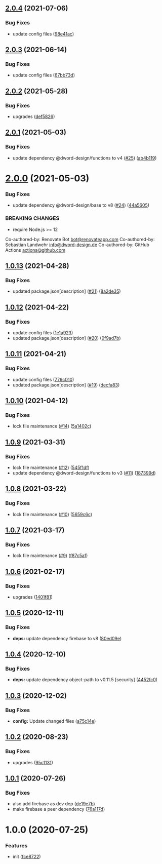 ## [2.0.4](https://github.com/dword-design/vuex-entities-plugin-firebase/compare/v2.0.3...v2.0.4) (2021-07-06)


### Bug Fixes

* update config files ([98e41ac](https://github.com/dword-design/vuex-entities-plugin-firebase/commit/98e41ac0e7c161983f766f468121d477f96504f9))

## [2.0.3](https://github.com/dword-design/vuex-entities-plugin-firebase/compare/v2.0.2...v2.0.3) (2021-06-14)


### Bug Fixes

* update config files ([67bb73d](https://github.com/dword-design/vuex-entities-plugin-firebase/commit/67bb73d2c47876159ce85293d5a8295746935336))

## [2.0.2](https://github.com/dword-design/vuex-entities-plugin-firebase/compare/v2.0.1...v2.0.2) (2021-05-28)


### Bug Fixes

* upgrades ([def5826](https://github.com/dword-design/vuex-entities-plugin-firebase/commit/def5826da95c93b6c077134acdd68571b55e247c))

## [2.0.1](https://github.com/dword-design/vuex-entities-plugin-firebase/compare/v2.0.0...v2.0.1) (2021-05-03)


### Bug Fixes

* update dependency @dword-design/functions to v4 ([#25](https://github.com/dword-design/vuex-entities-plugin-firebase/issues/25)) ([ab4b119](https://github.com/dword-design/vuex-entities-plugin-firebase/commit/ab4b119585022cd4f1849ab86fc7a064c6304444))

# [2.0.0](https://github.com/dword-design/vuex-entities-plugin-firebase/compare/v1.0.13...v2.0.0) (2021-05-03)


### Bug Fixes

* update dependency @dword-design/base to v8 ([#24](https://github.com/dword-design/vuex-entities-plugin-firebase/issues/24)) ([44a5605](https://github.com/dword-design/vuex-entities-plugin-firebase/commit/44a56055da884ad4268136146fbaecc6e8b6c0cd))


### BREAKING CHANGES

* require Node.js >= 12

Co-authored-by: Renovate Bot <bot@renovateapp.com>
Co-authored-by: Sebastian Landwehr <info@dword-design.de>
Co-authored-by: GitHub Actions <actions@github.com>

## [1.0.13](https://github.com/dword-design/vuex-entities-plugin-firebase/compare/v1.0.12...v1.0.13) (2021-04-28)


### Bug Fixes

* updated package.json[description] ([#21](https://github.com/dword-design/vuex-entities-plugin-firebase/issues/21)) ([8a2de35](https://github.com/dword-design/vuex-entities-plugin-firebase/commit/8a2de353215a7b018687769e585bd7bd5d092fd1))

## [1.0.12](https://github.com/dword-design/vuex-entities-plugin-firebase/compare/v1.0.11...v1.0.12) (2021-04-22)


### Bug Fixes

* update config files ([1e1a923](https://github.com/dword-design/vuex-entities-plugin-firebase/commit/1e1a92361ec1d09dc4e95c9024f4e9cd44d818c8))
* updated package.json[description] ([#20](https://github.com/dword-design/vuex-entities-plugin-firebase/issues/20)) ([0f9ad7b](https://github.com/dword-design/vuex-entities-plugin-firebase/commit/0f9ad7bcb5ad1ae6256ba7381de9613aa6d1424c))

## [1.0.11](https://github.com/dword-design/vuex-entities-plugin-firebase/compare/v1.0.10...v1.0.11) (2021-04-21)


### Bug Fixes

* update config files ([779c010](https://github.com/dword-design/vuex-entities-plugin-firebase/commit/779c010e0ae99b5654e1718c785ce9f9c9aa2cf1))
* updated package.json[description] ([#19](https://github.com/dword-design/vuex-entities-plugin-firebase/issues/19)) ([decfa83](https://github.com/dword-design/vuex-entities-plugin-firebase/commit/decfa834732af66abb9b78e6f53469dd54869e0a))

## [1.0.10](https://github.com/dword-design/vuex-entities-plugin-firebase/compare/v1.0.9...v1.0.10) (2021-04-12)


### Bug Fixes

* lock file maintenance ([#14](https://github.com/dword-design/vuex-entities-plugin-firebase/issues/14)) ([5a1402c](https://github.com/dword-design/vuex-entities-plugin-firebase/commit/5a1402c0938a80968382148a54f5248a95772286))

## [1.0.9](https://github.com/dword-design/vuex-entities-plugin-firebase/compare/v1.0.8...v1.0.9) (2021-03-31)


### Bug Fixes

* lock file maintenance ([#12](https://github.com/dword-design/vuex-entities-plugin-firebase/issues/12)) ([545f1df](https://github.com/dword-design/vuex-entities-plugin-firebase/commit/545f1df3e0e3eef334827e37bb596d3a3a32f1ff))
* update dependency @dword-design/functions to v3 ([#11](https://github.com/dword-design/vuex-entities-plugin-firebase/issues/11)) ([187399d](https://github.com/dword-design/vuex-entities-plugin-firebase/commit/187399d89519f0a27d328054065a690317973b28))

## [1.0.8](https://github.com/dword-design/vuex-entities-plugin-firebase/compare/v1.0.7...v1.0.8) (2021-03-22)


### Bug Fixes

* lock file maintenance ([#10](https://github.com/dword-design/vuex-entities-plugin-firebase/issues/10)) ([5659c6c](https://github.com/dword-design/vuex-entities-plugin-firebase/commit/5659c6cb149fbcb527b906338929f1b91725779f))

## [1.0.7](https://github.com/dword-design/vuex-entities-plugin-firebase/compare/v1.0.6...v1.0.7) (2021-03-17)


### Bug Fixes

* lock file maintenance ([#9](https://github.com/dword-design/vuex-entities-plugin-firebase/issues/9)) ([f87c5a1](https://github.com/dword-design/vuex-entities-plugin-firebase/commit/f87c5a1e196eb0de18d886aba999c436ef31f17b))

## [1.0.6](https://github.com/dword-design/vuex-entities-plugin-firebase/compare/v1.0.5...v1.0.6) (2021-02-17)


### Bug Fixes

* upgrades ([1401f81](https://github.com/dword-design/vuex-entities-plugin-firebase/commit/1401f818132b874d2b963a8ea383c9a6f31b2f19))

## [1.0.5](https://github.com/dword-design/vuex-entities-plugin-firebase/compare/v1.0.4...v1.0.5) (2020-12-11)


### Bug Fixes

* **deps:** update dependency firebase to v8 ([80ed09e](https://github.com/dword-design/vuex-entities-plugin-firebase/commit/80ed09ec55fd714d856658e5d59b1497f536ecb8))

## [1.0.4](https://github.com/dword-design/vuex-entities-plugin-firebase/compare/v1.0.3...v1.0.4) (2020-12-10)


### Bug Fixes

* **deps:** update dependency object-path to v0.11.5 [security] ([4452fc0](https://github.com/dword-design/vuex-entities-plugin-firebase/commit/4452fc0c2a2cbfb7e4462da9a8e556a85ceedbe8))

## [1.0.3](https://github.com/dword-design/vuex-entities-plugin-firebase/compare/v1.0.2...v1.0.3) (2020-12-02)


### Bug Fixes

* **config:** Update changed files ([a75c14e](https://github.com/dword-design/vuex-entities-plugin-firebase/commit/a75c14ec08b87ef33297934a624ee1f20390063d))

## [1.0.2](https://github.com/dword-design/vuex-entities-plugin-firebase/compare/v1.0.1...v1.0.2) (2020-08-23)


### Bug Fixes

* upgrades ([95c1131](https://github.com/dword-design/vuex-entities-plugin-firebase/commit/95c1131de8670f1a9e812bcc9031f616c69a5f50))

## [1.0.1](https://github.com/dword-design/vuex-entities-plugin-firebase/compare/v1.0.0...v1.0.1) (2020-07-26)


### Bug Fixes

* also add firebase as dev dep ([de19e7b](https://github.com/dword-design/vuex-entities-plugin-firebase/commit/de19e7bea5a7b47ead06f2ffd28e690083831090))
* make firebase a peer dependency ([76a117d](https://github.com/dword-design/vuex-entities-plugin-firebase/commit/76a117ddf379933c305930015876d396e6f93645))

# 1.0.0 (2020-07-25)


### Features

* init ([fce8722](https://github.com/dword-design/vuex-entities-plugin-firebase/commit/fce8722e07b58c0fcac56bae280a56c39b7667ec))
